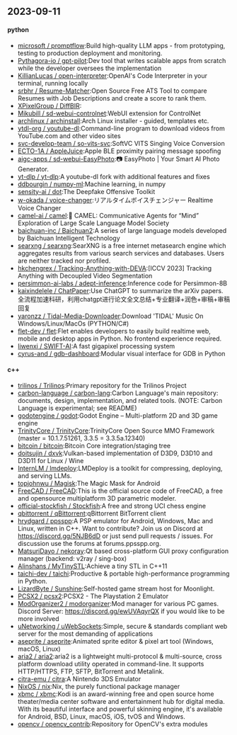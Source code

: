 ## 2023-09-11

#### python
* [microsoft / promptflow](https://github.com/microsoft/promptflow):Build high-quality LLM apps - from prototyping, testing to production deployment and monitoring.
* [Pythagora-io / gpt-pilot](https://github.com/Pythagora-io/gpt-pilot):Dev tool that writes scalable apps from scratch while the developer oversees the implementation
* [KillianLucas / open-interpreter](https://github.com/KillianLucas/open-interpreter):OpenAI's Code Interpreter in your terminal, running locally
* [srbhr / Resume-Matcher](https://github.com/srbhr/Resume-Matcher):Open Source Free ATS Tool to compare Resumes with Job Descriptions and create a score to rank them.
* [XPixelGroup / DiffBIR](https://github.com/XPixelGroup/DiffBIR):
* [Mikubill / sd-webui-controlnet](https://github.com/Mikubill/sd-webui-controlnet):WebUI extension for ControlNet
* [archlinux / archinstall](https://github.com/archlinux/archinstall):Arch Linux installer - guided, templates etc.
* [ytdl-org / youtube-dl](https://github.com/ytdl-org/youtube-dl):Command-line program to download videos from YouTube.com and other video sites
* [svc-develop-team / so-vits-svc](https://github.com/svc-develop-team/so-vits-svc):SoftVC VITS Singing Voice Conversion
* [ECTO-1A / AppleJuice](https://github.com/ECTO-1A/AppleJuice):Apple BLE proximity pairing message spoofing
* [aigc-apps / sd-webui-EasyPhoto](https://github.com/aigc-apps/sd-webui-EasyPhoto):📷 EasyPhoto | Your Smart AI Photo Generator.
* [yt-dlp / yt-dlp](https://github.com/yt-dlp/yt-dlp):A youtube-dl fork with additional features and fixes
* [ddbourgin / numpy-ml](https://github.com/ddbourgin/numpy-ml):Machine learning, in numpy
* [sensity-ai / dot](https://github.com/sensity-ai/dot):The Deepfake Offensive Toolkit
* [w-okada / voice-changer](https://github.com/w-okada/voice-changer):リアルタイムボイスチェンジャー Realtime Voice Changer
* [camel-ai / camel](https://github.com/camel-ai/camel):🐫 CAMEL: Communicative Agents for “Mind” Exploration of Large Scale Language Model Society
* [baichuan-inc / Baichuan2](https://github.com/baichuan-inc/Baichuan2):A series of large language models developed by Baichuan Intelligent Technology
* [searxng / searxng](https://github.com/searxng/searxng):SearXNG is a free internet metasearch engine which aggregates results from various search services and databases. Users are neither tracked nor profiled.
* [hkchengrex / Tracking-Anything-with-DEVA](https://github.com/hkchengrex/Tracking-Anything-with-DEVA):[ICCV 2023] Tracking Anything with Decoupled Video Segmentation
* [persimmon-ai-labs / adept-inference](https://github.com/persimmon-ai-labs/adept-inference):Inference code for Persimmon-8B
* [kaixindelele / ChatPaper](https://github.com/kaixindelele/ChatPaper):Use ChatGPT to summarize the arXiv papers. 全流程加速科研，利用chatgpt进行论文全文总结+专业翻译+润色+审稿+审稿回复
* [yaronzz / Tidal-Media-Downloader](https://github.com/yaronzz/Tidal-Media-Downloader):Download 'TIDAL' Music On Windows/Linux/MacOs (PYTHON/C#)
* [flet-dev / flet](https://github.com/flet-dev/flet):Flet enables developers to easily build realtime web, mobile and desktop apps in Python. No frontend experience required.
* [liwenxi / SWIFT-AI](https://github.com/liwenxi/SWIFT-AI):A fast gigapixel processing system
* [cyrus-and / gdb-dashboard](https://github.com/cyrus-and/gdb-dashboard):Modular visual interface for GDB in Python

#### c++
* [trilinos / Trilinos](https://github.com/trilinos/Trilinos):Primary repository for the Trilinos Project
* [carbon-language / carbon-lang](https://github.com/carbon-language/carbon-lang):Carbon Language's main repository: documents, design, implementation, and related tools. (NOTE: Carbon Language is experimental; see README)
* [godotengine / godot](https://github.com/godotengine/godot):Godot Engine – Multi-platform 2D and 3D game engine
* [TrinityCore / TrinityCore](https://github.com/TrinityCore/TrinityCore):TrinityCore Open Source MMO Framework (master = 10.1.7.51261, 3.3.5 = 3.3.5a.12340)
* [bitcoin / bitcoin](https://github.com/bitcoin/bitcoin):Bitcoin Core integration/staging tree
* [doitsujin / dxvk](https://github.com/doitsujin/dxvk):Vulkan-based implementation of D3D9, D3D10 and D3D11 for Linux / Wine
* [InternLM / lmdeploy](https://github.com/InternLM/lmdeploy):LMDeploy is a toolkit for compressing, deploying, and serving LLMs.
* [topjohnwu / Magisk](https://github.com/topjohnwu/Magisk):The Magic Mask for Android
* [FreeCAD / FreeCAD](https://github.com/FreeCAD/FreeCAD):This is the official source code of FreeCAD, a free and opensource multiplatform 3D parametric modeler.
* [official-stockfish / Stockfish](https://github.com/official-stockfish/Stockfish):A free and strong UCI chess engine
* [qbittorrent / qBittorrent](https://github.com/qbittorrent/qBittorrent):qBittorrent BitTorrent client
* [hrydgard / ppsspp](https://github.com/hrydgard/ppsspp):A PSP emulator for Android, Windows, Mac and Linux, written in C++. Want to contribute? Join us on Discord at https://discord.gg/5NJB6dD or just send pull requests / issues. For discussion use the forums at forums.ppsspp.org.
* [MatsuriDayo / nekoray](https://github.com/MatsuriDayo/nekoray):Qt based cross-platform GUI proxy configuration manager (backend: v2ray / sing-box)
* [Alinshans / MyTinySTL](https://github.com/Alinshans/MyTinySTL):Achieve a tiny STL in C++11
* [taichi-dev / taichi](https://github.com/taichi-dev/taichi):Productive & portable high-performance programming in Python.
* [LizardByte / Sunshine](https://github.com/LizardByte/Sunshine):Self-hosted game stream host for Moonlight.
* [PCSX2 / pcsx2](https://github.com/PCSX2/pcsx2):PCSX2 - The Playstation 2 Emulator
* [ModOrganizer2 / modorganizer](https://github.com/ModOrganizer2/modorganizer):Mod manager for various PC games. Discord Server: https://discord.gg/ewUVAqyrQX if you would like to be more involved
* [uNetworking / uWebSockets](https://github.com/uNetworking/uWebSockets):Simple, secure & standards compliant web server for the most demanding of applications
* [aseprite / aseprite](https://github.com/aseprite/aseprite):Animated sprite editor & pixel art tool (Windows, macOS, Linux)
* [aria2 / aria2](https://github.com/aria2/aria2):aria2 is a lightweight multi-protocol & multi-source, cross platform download utility operated in command-line. It supports HTTP/HTTPS, FTP, SFTP, BitTorrent and Metalink.
* [citra-emu / citra](https://github.com/citra-emu/citra):A Nintendo 3DS Emulator
* [NixOS / nix](https://github.com/NixOS/nix):Nix, the purely functional package manager
* [xbmc / xbmc](https://github.com/xbmc/xbmc):Kodi is an award-winning free and open source home theater/media center software and entertainment hub for digital media. With its beautiful interface and powerful skinning engine, it's available for Android, BSD, Linux, macOS, iOS, tvOS and Windows.
* [opencv / opencv_contrib](https://github.com/opencv/opencv_contrib):Repository for OpenCV's extra modules
